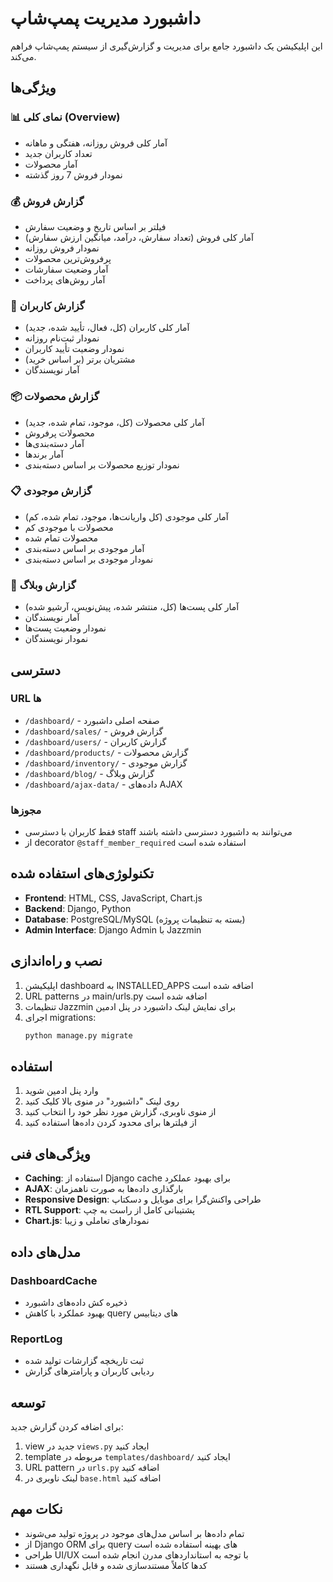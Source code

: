 # داشبورد مدیریت پمپ‌شاپ

این اپلیکیشن یک داشبورد جامع برای مدیریت و گزارش‌گیری از سیستم پمپ‌شاپ فراهم می‌کند.

## ویژگی‌ها

### 📊 نمای کلی (Overview)
- آمار کلی فروش روزانه، هفتگی و ماهانه
- تعداد کاربران جدید
- آمار محصولات
- نمودار فروش 7 روز گذشته

### 💰 گزارش فروش
- فیلتر بر اساس تاریخ و وضعیت سفارش
- آمار کلی فروش (تعداد سفارش، درآمد، میانگین ارزش سفارش)
- نمودار فروش روزانه
- پرفروش‌ترین محصولات
- آمار وضعیت سفارشات
- آمار روش‌های پرداخت

### 👥 گزارش کاربران
- آمار کلی کاربران (کل، فعال، تأیید شده، جدید)
- نمودار ثبت‌نام روزانه
- نمودار وضعیت تأیید کاربران
- مشتریان برتر (بر اساس خرید)
- آمار نویسندگان

### 📦 گزارش محصولات
- آمار کلی محصولات (کل، موجود، تمام شده، جدید)
- محصولات پرفروش
- آمار دسته‌بندی‌ها
- آمار برندها
- نمودار توزیع محصولات بر اساس دسته‌بندی

### 📋 گزارش موجودی
- آمار کلی موجودی (کل واریانت‌ها، موجود، تمام شده، کم)
- محصولات با موجودی کم
- محصولات تمام شده
- آمار موجودی بر اساس دسته‌بندی
- نمودار موجودی بر اساس دسته‌بندی

### 📝 گزارش وبلاگ
- آمار کلی پست‌ها (کل، منتشر شده، پیش‌نویس، آرشیو شده)
- آمار نویسندگان
- نمودار وضعیت پست‌ها
- نمودار نویسندگان

## دسترسی

### URL ها
- `/dashboard/` - صفحه اصلی داشبورد
- `/dashboard/sales/` - گزارش فروش
- `/dashboard/users/` - گزارش کاربران
- `/dashboard/products/` - گزارش محصولات
- `/dashboard/inventory/` - گزارش موجودی
- `/dashboard/blog/` - گزارش وبلاگ
- `/dashboard/ajax-data/` - داده‌های AJAX

### مجوزها
- فقط کاربران با دسترسی staff می‌توانند به داشبورد دسترسی داشته باشند
- از decorator `@staff_member_required` استفاده شده است

## تکنولوژی‌های استفاده شده

- **Frontend**: HTML, CSS, JavaScript, Chart.js
- **Backend**: Django, Python
- **Database**: PostgreSQL/MySQL (بسته به تنظیمات پروژه)
- **Admin Interface**: Django Admin با Jazzmin

## نصب و راه‌اندازی

1. اپلیکیشن dashboard به INSTALLED_APPS اضافه شده است
2. URL patterns در main/urls.py اضافه شده است
3. تنظیمات Jazzmin برای نمایش لینک داشبورد در پنل ادمین
4. اجرای migrations:
   ```bash
   python manage.py migrate
   ```

## استفاده

1. وارد پنل ادمین شوید
2. روی لینک "داشبورد" در منوی بالا کلیک کنید
3. از منوی ناوبری، گزارش مورد نظر خود را انتخاب کنید
4. از فیلترها برای محدود کردن داده‌ها استفاده کنید

## ویژگی‌های فنی

- **Caching**: استفاده از Django cache برای بهبود عملکرد
- **AJAX**: بارگذاری داده‌ها به صورت ناهمزمان
- **Responsive Design**: طراحی واکنش‌گرا برای موبایل و دسکتاپ
- **RTL Support**: پشتیبانی کامل از راست به چپ
- **Chart.js**: نمودارهای تعاملی و زیبا

## مدل‌های داده

### DashboardCache
- ذخیره کش داده‌های داشبورد
- بهبود عملکرد با کاهش query های دیتابیس

### ReportLog
- ثبت تاریخچه گزارشات تولید شده
- ردیابی کاربران و پارامترهای گزارش

## توسعه

برای اضافه کردن گزارش جدید:

1. view جدید در `views.py` ایجاد کنید
2. template مربوطه در `templates/dashboard/` ایجاد کنید
3. URL pattern در `urls.py` اضافه کنید
4. لینک ناوبری در `base.html` اضافه کنید

## نکات مهم

- تمام داده‌ها بر اساس مدل‌های موجود در پروژه تولید می‌شوند
- از Django ORM برای query های بهینه استفاده شده است
- طراحی UI/UX با توجه به استانداردهای مدرن انجام شده است
- کدها کاملاً مستندسازی شده و قابل نگهداری هستند

